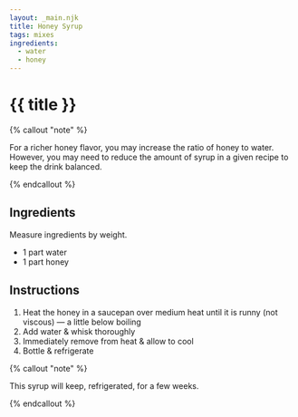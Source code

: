 ```yaml
---
layout: _main.njk
title: Honey Syrup
tags: mixes
ingredients:
  - water
  - honey
---
```


<!-- markdownlint-disable MD025 -->
# {{ title }}
<!-- markdownlint-disable MD025 -->

<!-- markdownlint-disable MD012 -->
{% callout "note" %}

  For a richer honey flavor, you may increase the ratio of honey to water. However, you may need to reduce the amount of syrup in a given recipe to keep the drink balanced.

{% endcallout %}
<!-- markdownlint-enable MD012 -->

## Ingredients

Measure ingredients by weight.

* 1 part water
* 1 part honey

## Instructions

1. Heat the honey in a saucepan over medium heat until it is runny (not viscous) — a little below boiling
2. Add water &  whisk thoroughly
3. Immediately remove from heat & allow to cool
4. Bottle & refrigerate

<!-- markdownlint-disable MD012 -->
{% callout "note" %}
<!-- markdownlint-enable MD012 -->

  This syrup will keep, refrigerated, for a few weeks.

{% endcallout %}
